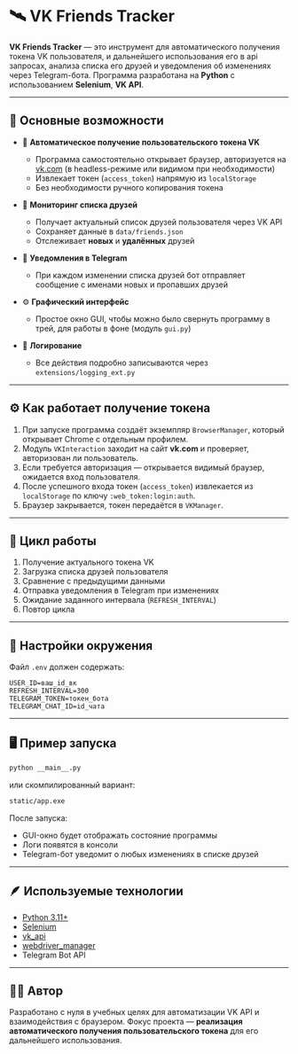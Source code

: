 # 🛰️ VK Friends Tracker

**VK Friends Tracker** — это инструмент для автоматического получения токена VK пользователя, и дальнейшего использования его в api запросах, анализа списка его друзей и уведомления об изменениях через Telegram-бота.
Программа разработана на **Python** с использованием **Selenium**, **VK API**.

---

## 🚀 Основные возможности

* 🔐 **Автоматическое получение пользовательского токена VK**

  * Программа самостоятельно открывает браузер, авторизуется на [vk.com](https://vk.com) (в headless-режиме или видимом при необходимости)
  * Извлекает токен (`access_token`) напрямую из `localStorage`
  * Без необходимости ручного копирования токена

* 👥 **Мониторинг списка друзей**

  * Получает актуальный список друзей пользователя через VK API
  * Сохраняет данные в `data/friends.json`
  * Отслеживает **новых** и **удалённых** друзей

* 💬 **Уведомления в Telegram**

  * При каждом изменении списка друзей бот отправляет сообщение с именами новых и пропавших друзей

* ⚙️ **Графический интерфейс**

  * Простое окно GUI, чтобы можно было свернуть программу в трей, для работы в фоне (модуль `gui.py`)

* 🧠 **Логирование**

  * Все действия подробно записываются через `extensions/logging_ext.py`

---

## ⚙️ Как работает получение токена

1. При запуске программа создаёт экземпляр `BrowserManager`, который открывает Chrome с отдельным профилем.
2. Модуль `VKInteraction` заходит на сайт **vk.com** и проверяет, авторизован ли пользователь.
3. Если требуется авторизация — открывается видимый браузер, ожидается вход пользователя.
4. После успешного входа токен (`access_token`) извлекается из `localStorage` по ключу `:web_token:login:auth`.
5. Браузер закрывается, токен передаётся в `VKManager`.

---

## 🔄 Цикл работы

1. Получение актуального токена VK
2. Загрузка списка друзей пользователя
3. Сравнение с предыдущими данными
4. Отправка уведомления в Telegram при изменениях
5. Ожидание заданного интервала (`REFRESH_INTERVAL`)
6. Повтор цикла

---

## 🧰 Настройки окружения

Файл `.env` должен содержать:

```
USER_ID=ваш_id_вк
REFRESH_INTERVAL=300
TELEGRAM_TOKEN=токен_бота
TELEGRAM_CHAT_ID=id_чата
```

---

## 🖥️ Пример запуска

```bash
python __main__.py
```

или скомпилированный вариант:

```bash
static/app.exe
```

После запуска:

* GUI-окно будет отображать состояние программы
* Логи появятся в консоли
* Telegram-бот уведомит о любых изменениях в списке друзей

---

## 🪶 Используемые технологии

* [Python 3.11+](https://www.python.org/)
* [Selenium](https://pypi.org/project/selenium/)
* [vk_api](https://pypi.org/project/vk-api/)
* [webdriver_manager](https://pypi.org/project/webdriver-manager/)
* Telegram Bot API

---

## 🧑‍💻 Автор

Разработано с нуля в учебных целях для автоматизации VK API и взаимодействия с браузером.
Фокус проекта — **реализация автоматического получения пользовательского токена** для его дальнейшего использования.